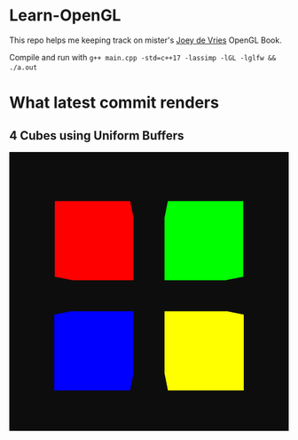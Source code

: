 # Learn-OpenGL
This repo helps me keeping track on mister's [Joey de Vries](https://learnopengl.com/) OpenGL Book. <br>

Compile and run with ```g++ main.cpp -std=c++17 -lassimp -lGL -lglfw && ./a.out```

# What latest commit renders
## 4 Cubes using Uniform Buffers
![AdvancedGLSL](screenshots/AdvancedGLSL.png)


